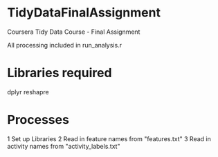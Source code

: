 # TidyDataFinalAssignment
Coursera Tidy Data Course - Final Assignment

All processing included in run_analysis.r

# Libraries required
dplyr
reshapre

# Processes
1 Set up Libraries
2 Read in feature names from "features.txt"
3 Read in activity names from "activity_labels.txt"

